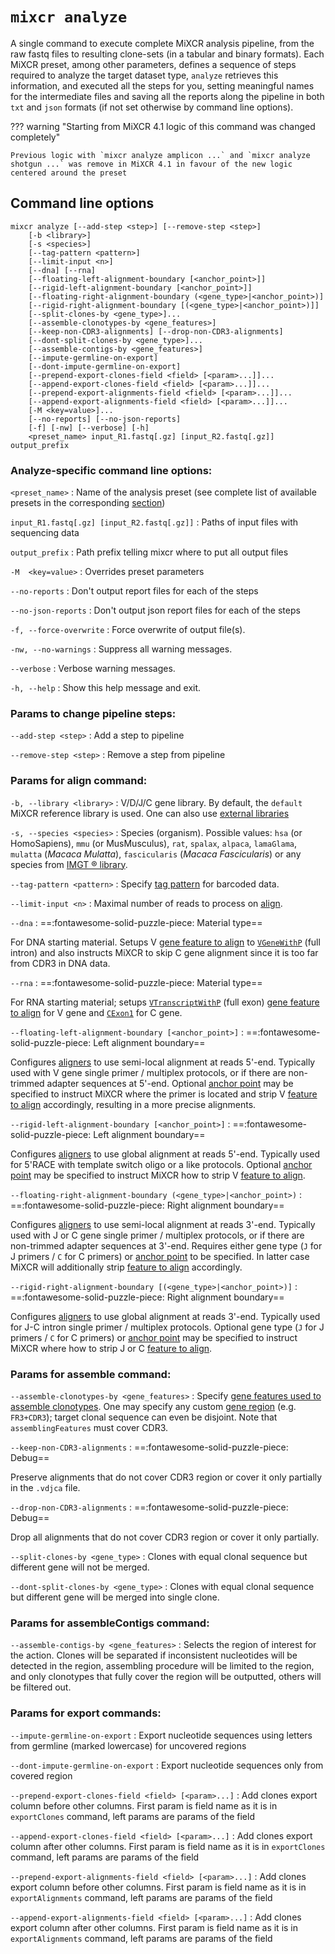 # `mixcr analyze`

A single command to execute complete MiXCR analysis pipeline, from the raw fastq files to resulting clone-sets (in a tabular and binary formats). Each MiXCR preset, among other parameters, defines a sequence of steps required to analyze the target dataset type, `analyze` retrieves this information, and executed all the steps for you, setting meaningful names for the intermediate files and saving all the reports along the pipeline in both `txt` and `json` formats (if not set otherwise by command line options).

??? warning "Starting from MiXCR 4.1 logic of this command was changed completely"

    Previous logic with `mixcr analyze amplicon ...` and `mixcr analyze shotgun ...` was remove in MiXCR 4.1 in favour of the new logic centered around the preset

## Command line options

```
mixcr analyze [--add-step <step>] [--remove-step <step>] 
    [-b <library>] 
    [-s <species>] 
    [--tag-pattern <pattern>] 
    [--limit-input <n>] 
    [--dna] [--rna] 
    [--floating-left-alignment-boundary [<anchor_point>]]
	[--rigid-left-alignment-boundary [<anchor_point>]]
	[--floating-right-alignment-boundary (<gene_type>|<anchor_point>)] 
	[--rigid-right-alignment-boundary [(<gene_type>|<anchor_point>)]] 
	[--split-clones-by <gene_type>]... 
	[--assemble-clonotypes-by <gene_features>]
	[--keep-non-CDR3-alignments] [--drop-non-CDR3-alignments]
	[--dont-split-clones-by <gene_type>]... 
	[--assemble-contigs-by <gene_features>] 
	[--impute-germline-on-export]
	[--dont-impute-germline-on-export]
	[--prepend-export-clones-field <field> [<param>...]]...
	[--append-export-clones-field <field> [<param>...]]...
	[--prepend-export-alignments-field <field> [<param>...]]...
	[--append-export-alignments-field <field> [<param>...]]... 
	[-M <key=value>]... 
	[--no-reports] [--no-json-reports] 
	[-f] [-nw] [--verbose] [-h] 
	<preset_name> input_R1.fastq[.gz] [input_R2.fastq[.gz]] output_prefix
```

### Analyze-specific command line options:

`<preset_name>`
: Name of the analysis preset (see complete list of available presets in the corresponding [section](./overview-presets.md))

`input_R1.fastq[.gz] [input_R2.fastq[.gz]]`
: Paths of input files with sequencing data

`output_prefix`
: Path prefix telling mixcr where to put all output files

`-M  <key=value>`
: Overrides preset parameters

`--no-reports`
: Don't output report files for each of the steps

`--no-json-reports`
: Don't output json report files for each of the steps

`-f, --force-overwrite`
: Force overwrite of output file(s).

`-nw, --no-warnings`
: Suppress all warning messages.

`--verbose`
: Verbose warning messages.

`-h, --help`
: Show this help message and exit.

### Params to change pipeline steps:

`--add-step <step>`
: Add a step to pipeline

`--remove-step <step>`
: Remove a step from pipeline

### Params for align command:

`-b, --library <library>`
: V/D/J/C gene library. By default, the `default` MiXCR reference library is used. One can also use [external libraries](../guides/external-libraries.md)

`-s, --species <species>`
: Species (organism). Possible values: `hsa` (or HomoSapiens), `mmu` (or MusMusculus), `rat`, `spalax`, `alpaca`, `lamaGlama`, `mulatta` (_Macaca Mulatta_), `fascicularis` (_Macaca Fascicularis_) or any species from [IMGT ® library](../guides/external-libraries.md).

`--tag-pattern <pattern>`
: Specify [tag pattern](ref-tag-pattern.md) for barcoded data.

`--limit-input <n>`
: Maximal number of reads to process on [align](./mixcr-align.md).

`--dna`
: ==:fontawesome-solid-puzzle-piece: Material type== <p>
  For DNA starting material. Setups V [gene feature to align](mixcr-align.md#gene-features-to-align) to [`VGeneWithP`](ref-gene-features.md) (full intron) and also instructs MiXCR to skip C gene alignment since it is too far from CDR3 in DNA data.

`--rna`
: ==:fontawesome-solid-puzzle-piece: Material type== <p>
  For RNA starting material; setups [`VTranscriptWithP`](ref-gene-features.md) (full exon) [gene feature to align](mixcr-align.md#gene-features-to-align) for V gene and [`CExon1`](ref-gene-features.md) for C gene.

`--floating-left-alignment-boundary [<anchor_point>]`
: ==:fontawesome-solid-puzzle-piece: Left alignment boundary== <p>
  Configures [aligners](mixcr-align.md#v-j-and-c-aligners-parameters) to use semi-local alignment at reads 5'-end. Typically used with V gene single primer / multiplex protocols, or if there are non-trimmed adapter sequences at 5'-end. Optional [anchor point](ref-gene-features.md) may be specified to instruct MiXCR where the primer is located and strip V [feature to align](mixcr-align.md#gene-features-to-align) accordingly, resulting in a more precise alignments.

`--rigid-left-alignment-boundary [<anchor_point>]`
: ==:fontawesome-solid-puzzle-piece: Left alignment boundary== <p>
  Configures [aligners](mixcr-align.md#v-j-and-c-aligners-parameters) to use global alignment at reads 5'-end. Typically used for 5'RACE with template switch oligo or a like protocols. Optional [anchor point](ref-gene-features.md) may be specified to instruct MiXCR how to strip V [feature to align](mixcr-align.md#gene-features-to-align).

`--floating-right-alignment-boundary (<gene_type>|<anchor_point>)`
: ==:fontawesome-solid-puzzle-piece: Right alignment boundary== <p>
  Configures [aligners](mixcr-align.md#v-j-and-c-aligners-parameters) to use semi-local alignment at reads 3'-end. Typically used with J or C gene single primer / multiplex protocols, or if there are non-trimmed adapter sequences at 3'-end. Requires either gene type (`J` for J primers / `C` for C primers) or [anchor point](ref-gene-features.md) to be specified. In latter case MiXCR will additionally strip [feature to align](mixcr-align.md#gene-features-to-align) accordingly.

`--rigid-right-alignment-boundary [(<gene_type>|<anchor_point>)]`
: ==:fontawesome-solid-puzzle-piece: Right alignment boundary== <p>
  Configures [aligners](mixcr-align.md#v-j-and-c-aligners-parameters) to use global alignment at reads 3'-end. Typically used for J-C intron single primer / multiplex protocols. Optional gene type (`J` for J primers / `C` for C primers) or [anchor point](ref-gene-features.md) may be specified to instruct MiXCR where how to strip J or C [feature to align](mixcr-align.md#gene-features-to-align).

### Params for assemble command:

`--assemble-clonotypes-by <gene_features>`
: Specify [gene features used to assemble clonotypes](mixcr-assemble.md#core-assembler-parameters). One may specify any custom [gene region](ref-gene-features.md) (e.g. `FR3+CDR3`); target clonal sequence can even be disjoint. Note that `assemblingFeatures` must cover CDR3.

`--keep-non-CDR3-alignments`
: ==:fontawesome-solid-puzzle-piece: Debug== <p>
  Preserve alignments that do not cover CDR3 region or cover it only partially in the `.vdjca` file.

`--drop-non-CDR3-alignments`
: ==:fontawesome-solid-puzzle-piece: Debug== <p>
  Drop all alignments that do not cover CDR3 region or cover it only partially.

`--split-clones-by <gene_type>`
: Clones with equal clonal sequence but different gene will not be merged.

`--dont-split-clones-by <gene_type>`
: Clones with equal clonal sequence but different gene will be merged into single clone.

### Params for assembleContigs command:

`--assemble-contigs-by <gene_features>`
: Selects the region of interest for the action. Clones will be separated if inconsistent nucleotides will be detected in the region, assembling procedure will be limited to the region, and only clonotypes that fully cover the region will be outputted, others will be filtered out.

### Params for export commands:

`--impute-germline-on-export`
: Export nucleotide sequences using letters from germline (marked lowercase) for uncovered regions

`--dont-impute-germline-on-export`
: Export nucleotide sequences only from covered region

`--prepend-export-clones-field <field> [<param>...]`
: Add clones export column before other columns. First param is field name as it is in `exportClones` command, left params are params of the field

`--append-export-clones-field <field> [<param>...]`
: Add clones export column after other columns. First param is field name as it is in `exportClones` command, left params are params of the field

`--prepend-export-alignments-field <field> [<param>...]`
: Add clones export column before other columns. First param is field name as it is in `exportAlignments` command, left params are params of the field

`--append-export-alignments-field <field> [<param>...]`
: Add clones export column after other columns. First param is field name as it is in `exportAlignments` command, left params are params of the field

